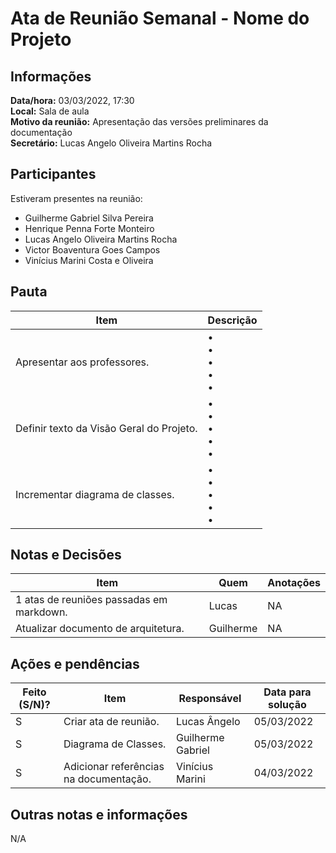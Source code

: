# Ata de Reunião Semanal - Nome do Projeto

## Informações
**Data/hora:** 03/03/2022, 17:30  
**Local:** Sala de aula  
**Motivo da reunião:** Apresentação das versões preliminares da documentação  
**Secretário:** Lucas Angelo Oliveira Martins Rocha

## Participantes
Estiveram presentes na reunião:
- Guilherme Gabriel Silva Pereira
- Henrique Penna Forte Monteiro
- Lucas Angelo Oliveira Martins Rocha
- Victor Boaventura Goes Campos
- Vinícius Marini Costa e Oliveira

## Pauta

Item | Descrição
---- | ----
Apresentar aos professores. | • <br>• <br>• <br>• <br>• 
Definir texto da Visão Geral do Projeto. | • <br>• <br>• <br>• <br>• 
Incrementar diagrama de classes. | • <br>• <br>• <br>• <br>• 

## Notas e Decisões
Item | Quem | Anotações |
---- | ---- | ---- |
1 atas de reuniões passadas em markdown. | Lucas | NA |
Atualizar documento de arquitetura. | Guilherme | NA |


## Ações e pendências
| Feito (S/N)? | Item | Responsável | Data para solução |
| ---- | ---- | ---- | ---- |
| S | Criar ata de reunião. | Lucas Ângelo | 05/03/2022 |
| S | Diagrama de Classes. | Guilherme Gabriel | 05/03/2022 |
| S | Adicionar referências na documentação. | Vinícius Marini | 04/03/2022 |

## Outras notas e informações
N/A

